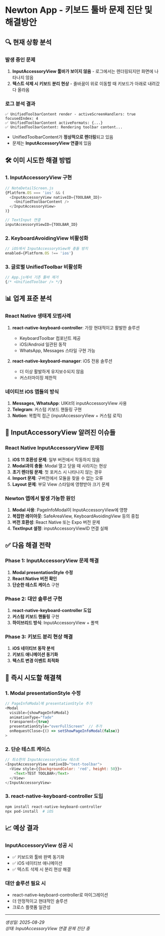 # Newton App - 키보드 툴바 문제 진단 및 해결방안

## 🔍 현재 상황 분석

### 발생 중인 문제
1. **InputAccessoryView 툴바가 보이지 않음** - 로그에서는 렌더링되지만 화면에 나타나지 않음
2. **텍스트 삭제 시 키보드 분리 현상** - 줄바꿈이 위로 이동할 때 키보드가 아래로 내려갔다 올라옴

### 로그 분석 결과
```
✅ UnifiedToolbarContent render - activeScreenHandlers: true focusedIndex: 4
✅ UnifiedToolbarContent activeFormats: {...}
✅ UnifiedToolbarContent: Rendering toolbar content...
```
- UnifiedToolbarContent가 **정상적으로 렌더링**되고 있음
- 문제는 **InputAccessoryView 연결**에 있음

## 🛠️ 이미 시도한 해결 방법

### 1. InputAccessoryView 구현
```javascript
// NoteDetailScreen.js
{Platform.OS === 'ios' && (
  <InputAccessoryView nativeID={TOOLBAR_ID}>
    <UnifiedToolbarContent />
  </InputAccessoryView>
)}

// TextInput 연결
inputAccessoryViewID={TOOLBAR_ID}
```

### 2. KeyboardAvoidingView 비활성화
```javascript
// iOS에서 InputAccessoryView와 충돌 방지
enabled={Platform.OS !== 'ios'}
```

### 3. 글로벌 UnifiedToolbar 비활성화
```javascript
// App.js에서 기존 툴바 제거
{/* <UnifiedToolbar /> */}
```

## 📊 업계 표준 분석

### React Native 생태계 모범사례
1. **react-native-keyboard-controller**: 가장 현대적이고 활발한 솔루션
   - KeyboardToolbar 컴포넌트 제공
   - iOS/Android 일관된 동작
   - WhatsApp, Messages 스타일 구현 가능

2. **react-native-keyboard-manager**: iOS 전용 솔루션
   - 더 이상 활발하게 유지보수되지 않음
   - 커스터마이징 제한적

### 네이티브 iOS 앱들의 방식
1. **Messages, WhatsApp**: UIKit의 inputAccessoryView 사용
2. **Telegram**: 커스텀 키보드 핸들링 구현
3. **Notion**: 복합적 접근 (inputAccessoryView + 커스텀 로직)

## 🚨 InputAccessoryView 알려진 이슈들

### React Native InputAccessoryView 문제점
1. **iOS 11 호환성 문제**: 일부 버전에서 작동하지 않음
2. **Modal과의 충돌**: Modal 열고 닫을 때 사라지는 현상
3. **초기 렌더링 문제**: 첫 포커스 시 나타나지 않는 경우
4. **Import 문제**: 구버전에서 모듈을 찾을 수 없는 오류
5. **Layout 문제**: 부모 View 스타일에 영향받아 크기 문제

### Newton 앱에서 발생 가능한 원인
1. **Modal 사용**: PageInfoModal이 InputAccessoryView에 영향
2. **복잡한 레이아웃**: SafeAreaView, KeyboardAvoidingView 등의 중첩
3. **버전 호환성**: React Native 또는 Expo 버전 문제
4. **TextInput 설정**: inputAccessoryViewID 연결 실패

## ✅ 다음 해결 전략

### Phase 1: InputAccessoryView 문제 해결
1. **Modal presentationStyle 수정**
2. **React Native 버전 확인**
3. **단순한 테스트 케이스** 구현

### Phase 2: 대안 솔루션 구현
1. **react-native-keyboard-controller 도입**
2. **커스텀 키보드 핸들링** 구현
3. **하이브리드 방식**: InputAccessoryView + 폴백

### Phase 3: 키보드 분리 현상 해결
1. **iOS 네이티브 동작 분석**
2. **키보드 애니메이션 동기화**
3. **텍스트 변경 이벤트 최적화**

## 🔧 즉시 시도할 해결책

### 1. Modal presentationStyle 수정
```javascript
// PageInfoModal에 presentationStyle 추가
<Modal
  visible={showPageInfoModal}
  animationType="fade"
  transparent={true}
  presentationStyle="overFullScreen"  // 추가
  onRequestClose={() => setShowPageInfoModal(false)}
>
```

### 2. 단순 테스트 케이스
```javascript
// 최소한의 InputAccessoryView 테스트
<InputAccessoryView nativeID="test-toolbar">
  <View style={{backgroundColor: 'red', height: 50}}>
    <Text>TEST TOOLBAR</Text>
  </View>
</InputAccessoryView>
```

### 3. react-native-keyboard-controller 도입
```bash
npm install react-native-keyboard-controller
npx pod-install  # iOS
```

## 📈 예상 결과

### InputAccessoryView 성공 시
- ✅ 키보드와 툴바 완벽 동기화
- ✅ iOS 네이티브 애니메이션
- ✅ 텍스트 삭제 시 분리 현상 해결

### 대안 솔루션 필요 시
- react-native-keyboard-controller로 마이그레이션
- 더 안정적이고 현대적인 솔루션
- 크로스 플랫폼 일관성

---

*생성일: 2025-08-29*  
*상태: InputAccessoryView 연결 문제 진단 중*